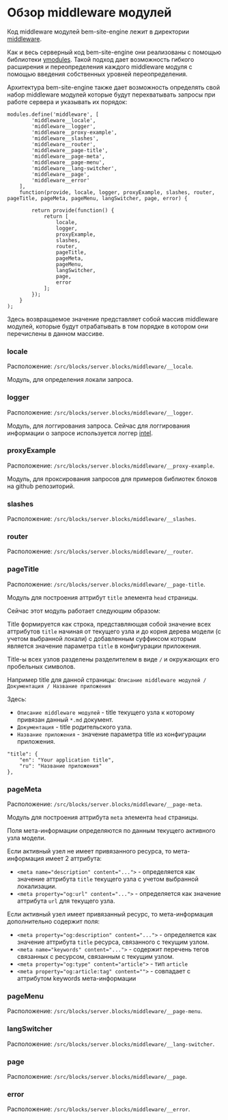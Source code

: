 # Обзор middleware модулей

Код middleware модулей bem-site-engine лежит в директории [middleware](./src/blocks/server.blocks/middleware).

Как и весь серверный код bem-site-engine они реализованы с помощью библиотеки [ymodules](https://github.com/ymaps/modules).
Такой подход дает возможность гибкого расширения и переопределения каждого middleware модуля
с помощью введения собственных уровней переопределения.

Архитектура bem-site-engine также дает возможность определять свой набор middleware модулей
которые будут перехватывать запросы при работе сервера и указывать их порядок:

```
modules.define('middleware', [
        'middleware__locale',
        'middleware__logger',
        'middleware__proxy-example',
        'middleware__slashes',
        'middleware__router',
        'middleware__page-title',
        'middleware__page-meta',
        'middleware__page-menu',
        'middleware__lang-switcher',
        'middleware__page',
        'middleware__error'
    ],
    function(provide, locale, logger, proxyExample, slashes, router, pageTitle, pageMeta, pageMenu, langSwitcher, page, error) {

        return provide(function() {
            return [
                locale,
                logger,
                proxyExample,
                slashes,
                router,
                pageTitle,
                pageMeta,
                pageMenu,
                langSwitcher,
                page,
                error
            ];
        });
    }
);
```

Здесь возвращаемое значение представляет собой массив middleware модулей, которые будут отрабатывать
в том порядке в котором они перечислены в данном массиве.

### locale

Расположение: `/src/blocks/server.blocks/middleware/__locale`.

Модуль, для определения локали запроса.

### logger

Расположение: `/src/blocks/server.blocks/middleware/__logger`.

Модуль, для логгирования запроса.
Сейчас для логгирования информации о запросе используется логгер [intel](https://www.npmjs.org/package/intel). 

### proxyExample

Расположение: `/src/blocks/server.blocks/middleware/__proxy-example`.

Модуль, для проксирования запросов для примеров библиотек блоков на github репозиторий.

### slashes

Расположение: `/src/blocks/server.blocks/middleware/__slashes`.

### router

Расположение: `/src/blocks/server.blocks/middleware/__router`.

### pageTitle

Расположение: `/src/blocks/server.blocks/middleware/__page-title`.

Модуль для построения аттрибут `title` элемента `head` страницы.

Сейчас этот модуль работает следующим образом:

Title формируется как строка, представляющая собой значение всех аттрибутов `title` 
начиная от текущего узла и до корня дерева модели (с учетом выбранной локали)
с добавленным суффиксом которым является значение параметра `title` в конфигурации приложения.

Title-ы всех узлов разделены разделителем в виде `/` и окружающих его пробельных символов.

Например title для данной страницы: `Описание middleware модулей / Документация / Название приложения`

Здесь:

* `Описание middleware модулей` - title текущего узла к которому привязан данный `*.md` документ.
* `Документация` - title родительского узла.
* `Название приложения` - значение параметра title из конфигурации приложения.

```
"title": {
    "en": "Your application title",
    "ru": "Название приложения"
},
```

### pageMeta

Расположение: `/src/blocks/server.blocks/middleware/__page-meta`.

Модуль для построения аттрибута `meta` элемента `head` страницы.

Поля мета-информации определяются по данным текущего активного узла модели.

Если активный узел не имеет привязанного ресурса, то мета-информация имеет 2 аттрибута:

* `<meta name="description" content="...">` - определяется как значение аттрибута `title` текущего узла
с учетом выбранной локализации.
* `<meta property="og:url" content="...">` - определяется как значение аттрибута `url` для текущего узла.

Если активный узел имеет привязанный ресурс, то мета-информация дополнительно содержит поля:

* `<meta property="og:description" content="...">` - определяется как значение аттрибута `title` ресурса,
связанного с текущим узлом.
* `<meta name="keywords" content="...">` - содержит перечень тегов связанных с ресурсом, связанным с текущим узлом.
* `<meta property="og:type" content="article">` - тип `article`
* `<meta property="og:article:tag" content="">` - совпадает с аттрибутом keywords мета-информации

### pageMenu

Расположение: `/src/blocks/server.blocks/middleware/__page-menu`.

### langSwitcher

Расположение: `/src/blocks/server.blocks/middleware/__lang-switcher`.

### page

Расположение: `/src/blocks/server.blocks/middleware/__page`.

### error

Расположение: `/src/blocks/server.blocks/middleware/__error`.
